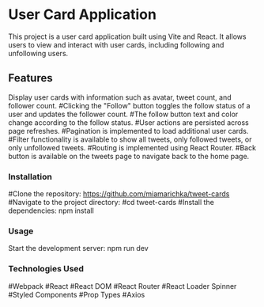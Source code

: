 # User Card Application

This project is a user card application built using Vite and React. It allows users to view and interact with user cards, including following and unfollowing users.

## Features

Display user cards with information such as avatar, tweet count, and follower count. 
#Clicking the "Follow" button toggles the follow status of a user and updates the follower count. 
#The follow button text and color change according to the follow status. 
#User actions are persisted across page refreshes. 
#Pagination is implemented to load additional user cards. 
#Filter functionality is available to show all tweets, only followed tweets, or only unfollowed tweets. 
#Routing is implemented using React Router. 
#Back button is available on the tweets page to navigate back to the home page.

### Installation

#Clone the repository: https://github.com/miamarichka/tweet-cards 
#Navigate to the project directory: 
#cd tweet-cards 
#Install the dependencies: npm install

### Usage

Start the development server: npm run dev

### Technologies Used

 #Webpack
 #React 
 #React DOM 
 #React Router 
 #React Loader Spinner 
 #Styled Components 
 #Prop Types 
 #Axios
